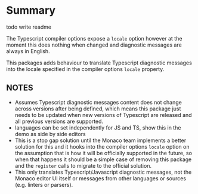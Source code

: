 # Summary

todo write readme

The Typescript compiler options expose a `locale` option however at the moment this does nothing when changed and diagnostic messages are always in English.

This packages adds behaviour to translate Typescript diagnostic messages into the locale specified in the compiler options `locale` property.

## NOTES

- Assumes Typescript diagnostic messages content does not change across versions after being defined,
  which means this package just needs to be updated when new versions of Typescript are released and all previous versions are supported.
- languages can be set independently for JS and TS, show this in the demo as side by side editors
- This is a stop gap solution until the Monaco team implements a better solution for this and it hooks into the compiler options `locale` option on the assumption that is how it will be officially supported in the future, so when that happens it should be a simple case of removing this package and the `register` calls to migrate to the official solution.
- This only translates Typescript/Javascript diagnostic messages, not the Monaco editor UI itself or messages from other languages or sources (e.g. linters or parsers).
